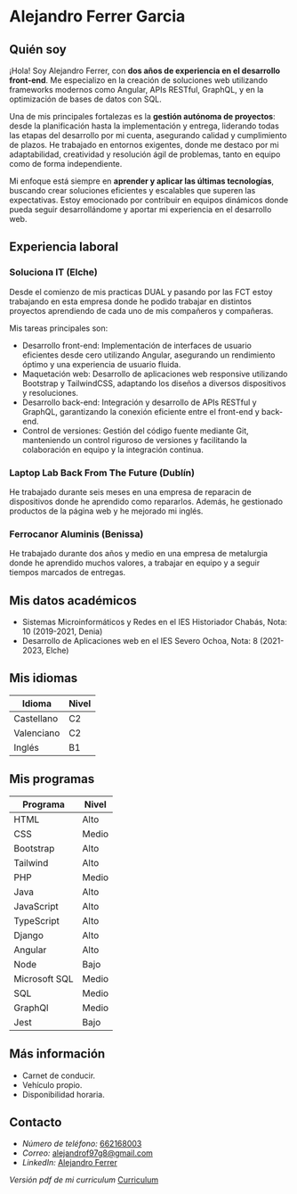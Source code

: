 # Alejandro Ferrer Garcia

## Quién soy

¡Hola! Soy Alejandro Ferrer, con **dos años de experiencia en el desarrollo front-end**. Me especializo en la creación de soluciones web utilizando frameworks modernos como Angular, APIs RESTful, GraphQL, y en la optimización de bases de datos con SQL.

Una de mis principales fortalezas es la **gestión autónoma de proyectos**: desde la planificación hasta la implementación y entrega, liderando todas las etapas del desarrollo por mi cuenta, asegurando calidad y cumplimiento de plazos. He trabajado en entornos exigentes, donde me destaco por mi adaptabilidad, creatividad y resolución ágil de problemas, tanto en equipo como de forma independiente.

Mi enfoque está siempre en **aprender y aplicar las últimas tecnologías**, buscando crear soluciones eficientes y escalables que superen las expectativas. Estoy emocionado por contribuir en equipos dinámicos donde pueda seguir desarrollándome y aportar mi experiencia en el desarrollo web.


## Experiencia laboral

### Soluciona IT (Elche)

Desde el comienzo de mis practicas DUAL y pasando por las FCT estoy trabajando en esta empresa donde he podido trabajar en distintos proyectos aprendiendo de cada uno de mis compañeros y compañeras.

Mis tareas principales son:

* Desarrollo front-end: Implementación de interfaces de usuario eficientes desde cero utilizando Angular, asegurando un rendimiento óptimo y una experiencia de usuario fluida.
* Maquetación web: Desarrollo de aplicaciones web responsive utilizando Bootstrap y TailwindCSS, adaptando los diseños a diversos dispositivos y resoluciones.
* Desarrollo back-end: Integración y desarrollo de APIs RESTful y GraphQL, garantizando la conexión eficiente entre el front-end y back-end.
* Control de versiones: Gestión del código fuente mediante Git, manteniendo un control riguroso de versiones y facilitando la colaboración en equipo y la integración continua.

### Laptop Lab Back From The Future (Dublín)

He trabajado durante seis meses en una empresa de reparacin de dispositivos donde he aprendido como repararlos. Además, he gestionado productos de la página web y he mejorado mi inglés.

### Ferrocanor Aluminis (Benissa)

He trabajado durante dos años y medio en una empresa de metalurgia donde he aprendido muchos valores, a trabajar en equipo y a seguir tiempos marcados de entregas.

## Mis datos académicos

* Sistemas Microinformáticos y Redes en el IES Historiador Chabás, Nota: 10 (2019-2021, Denia) 
* Desarrollo de Aplicaciones web en el IES Severo Ochoa, Nota: 8 (2021-2023, Elche)


## Mis idiomas

| Idioma | Nivel |
| --- | --- |
|Castellano| C2 |
| Valenciano| C2 |
|Inglés| B1 |


## Mis programas

|Programa|Nivel|
| --- | --- |
|HTML|Alto|
|CSS|Medio|
|Bootstrap|Alto|
|Tailwind|Alto|
|PHP|Medio|
|Java|Alto|
|JavaScript|Alto|
|TypeScript|Alto|
|Django|Alto|
|Angular|Alto|
|Node|Bajo|
|Microsoft SQL|Medio|
|SQL|Medio|
|GraphQl|Medio|
|Jest|Bajo|

## Más información

* Carnet de conducir.
* Vehículo propio.
* Disponibilidad horaria.

## Contacto


* *Número de teléfono:* [662168003](tel:+34662168003)
* *Correo:* [alejandrof97g8@gmail.com](mailto:alejandrof97g8@gmail.com)
* *LinkedIn:* [Alejandro Ferrer](https://www.linkedin.com/in/a-ferrer/)


*Versión pdf de mi curriculum* [Curriculum](mi-curriculum.pdf)

